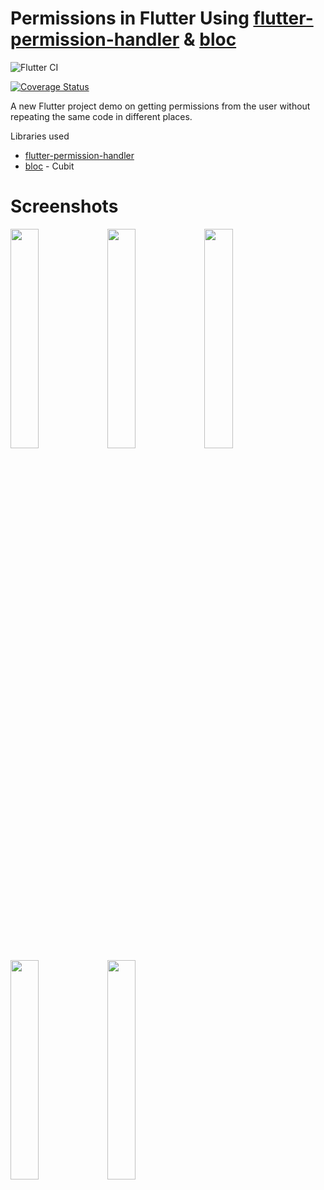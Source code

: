 # Permissions in Flutter Using [flutter-permission-handler](https://github.com/Baseflow/flutter-permission-handler) & [bloc](https://github.com/felangel/bloc)

![Flutter CI](https://github.com/NaagAlgates/flutter_permission_using_bloc/workflows/Flutter%20CI/badge.svg)

[![Coverage Status](https://coveralls.io/repos/github/NaagAlgates/flutter_permission_using_bloc/badge.svg)](https://coveralls.io/github/NaagAlgates/flutter_permission_using_bloc)

A new Flutter project demo on getting permissions from the user without repeating the same code in different places. 

Libraries used
* [flutter-permission-handler](https://github.com/Baseflow/flutter-permission-handler)
* [bloc](https://github.com/felangel/bloc) - Cubit

# Screenshots
<img src="https://user-images.githubusercontent.com/14884575/107162355-95247d80-69f6-11eb-8fea-d20c6aea5636.png" width="30%"></img> <img src="https://user-images.githubusercontent.com/14884575/107162359-9786d780-69f6-11eb-93aa-a67ec74070d1.png" width="30%"></img> <img src="https://user-images.githubusercontent.com/14884575/107162358-96ee4100-69f6-11eb-8104-6557fbb6f383.png" width="30%"></img> <img src="https://user-images.githubusercontent.com/14884575/107162356-96ee4100-69f6-11eb-889a-df753024fec8.png" width="30%"></img> <img src="https://user-images.githubusercontent.com/14884575/107162351-935aba00-69f6-11eb-975c-b11742f14818.png" width="30%"></img> 
